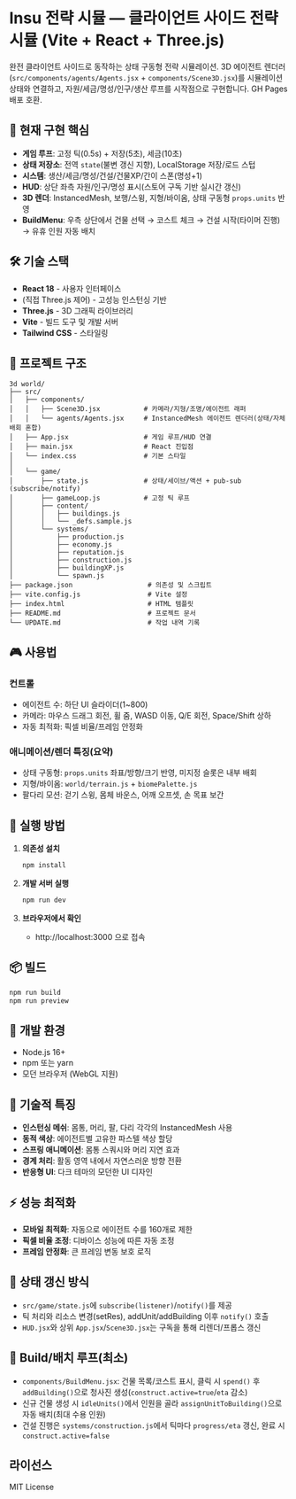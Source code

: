 # Insu 전략 시뮬 — 클라이언트 사이드 전략 시뮬 (Vite + React + Three.js)

완전 클라이언트 사이드로 동작하는 상태 구동형 전략 시뮬레이션. 3D 에이전트 렌더러(`src/components/agents/Agents.jsx` + `components/Scene3D.jsx`)를 시뮬레이션 상태와 연결하고, 자원/세금/명성/인구/생산 루프를 시작점으로 구현합니다. GH Pages 배포 호환.

## 🚀 현재 구현 핵심

- **게임 루프**: 고정 틱(0.5s) + 저장(5초), 세금(10초)
- **상태 저장소**: 전역 `state`(불변 갱신 지향), LocalStorage 저장/로드 스텁
- **시스템**: 생산/세금/명성/건설/건물XP/간이 스폰(명성+1)
- **HUD**: 상단 좌측 자원/인구/명성 표시(스토어 구독 기반 실시간 갱신)
- **3D 렌더**: InstancedMesh, 보행/스윙, 지형/바이옴, 상태 구동형 `props.units` 반영
- **BuildMenu**: 우측 상단에서 건물 선택 → 코스트 체크 → 건설 시작(타이머 진행) → 유휴 인원 자동 배치

## 🛠️ 기술 스택

- **React 18** - 사용자 인터페이스
- (직접 Three.js 제어) - 고성능 인스턴싱 기반
- **Three.js** - 3D 그래픽 라이브러리
- **Vite** - 빌드 도구 및 개발 서버
- **Tailwind CSS** - 스타일링

## 📁 프로젝트 구조

```
3d world/
├── src/
│   ├── components/
│   │   ├── Scene3D.jsx           # 카메라/지형/조명/에이전트 래퍼
│   │   └── agents/Agents.jsx     # InstancedMesh 에이전트 렌더러(상태/자체배회 혼합)
│   ├── App.jsx                   # 게임 루프/HUD 연결
│   ├── main.jsx                  # React 진입점
│   └── index.css                 # 기본 스타일
│
│   └── game/
│       ├── state.js              # 상태/세이브/액션 + pub-sub (subscribe/notify)
│       ├── gameLoop.js           # 고정 틱 루프
│       ├── content/
│       │   ├── buildings.js
│       │   └── _defs.sample.js
│       └── systems/
│           ├── production.js
│           ├── economy.js
│           ├── reputation.js
│           ├── construction.js
│           ├── buildingXP.js
│           └── spawn.js
├── package.json                   # 의존성 및 스크립트
├── vite.config.js                 # Vite 설정
├── index.html                     # HTML 템플릿
├── README.md                      # 프로젝트 문서
└── UPDATE.md                      # 작업 내역 기록
```

## 🎮 사용법

### 컨트롤
- 에이전트 수: 하단 UI 슬라이더(1~800)
- 카메라: 마우스 드래그 회전, 휠 줌, WASD 이동, Q/E 회전, Space/Shift 상하
- 자동 최적화: 픽셀 비율/프레임 안정화

### 애니메이션/렌더 특징(요약)
- 상태 구동형: `props.units` 좌표/방향/크기 반영, 미지정 슬롯은 내부 배회
- 지형/바이옴: `world/terrain.js` + `biomePalette.js`
- 팔다리 모션: 걷기 스윙, 몸체 바운스, 어깨 오프셋, 손 목표 보간

## 🚀 실행 방법

1. **의존성 설치**
   ```bash
   npm install
   ```

2. **개발 서버 실행**
   ```bash
   npm run dev
   ```

3. **브라우저에서 확인**
   - http://localhost:3000 으로 접속

## 📦 빌드

```bash
npm run build
npm run preview
```

## 🔧 개발 환경

- Node.js 16+
- npm 또는 yarn
- 모던 브라우저 (WebGL 지원)

## 🎨 기술적 특징

- **인스턴싱 메쉬**: 몸통, 머리, 팔, 다리 각각의 InstancedMesh 사용
- **동적 색상**: 에이전트별 고유한 파스텔 색상 할당
- **스프링 애니메이션**: 몸통 스쿼시와 머리 지연 효과
- **경계 처리**: 활동 영역 내에서 자연스러운 방향 전환
- **반응형 UI**: 다크 테마의 모던한 UI 디자인

## ⚡ 성능 최적화

- **모바일 최적화**: 자동으로 에이전트 수를 160개로 제한
- **픽셀 비율 조정**: 디바이스 성능에 따른 자동 조정
- **프레임 안정화**: 큰 프레임 변동 보호 로직

## 🔔 상태 갱신 방식

- `src/game/state.js`에 `subscribe(listener)`/`notify()`를 제공
- 틱 처리와 리소스 변경(setRes), addUnit/addBuilding 이후 `notify()` 호출
- `HUD.jsx`와 상위 `App.jsx`/`Scene3D.jsx`는 구독을 통해 리렌더/프롭스 갱신

## 🧱 Build/배치 루프(최소)

- `components/BuildMenu.jsx`: 건물 목록/코스트 표시, 클릭 시 `spend()` 후 `addBuilding()`으로 청사진 생성(`construct.active=true`/`eta` 감소)
- 신규 건물 생성 시 `idleUnits()`에서 인원을 골라 `assignUnitToBuilding()`으로 자동 배치(최대 수용 인원)
- 건설 진행은 `systems/construction.js`에서 틱마다 `progress/eta` 갱신, 완료 시 `construct.active=false`

## 라이선스

MIT License
